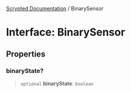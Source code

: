 [Scrypted Documentation](../globals.md) / BinarySensor

# Interface: BinarySensor

## Properties

### binaryState?

> `optional` **binaryState**: `boolean`
